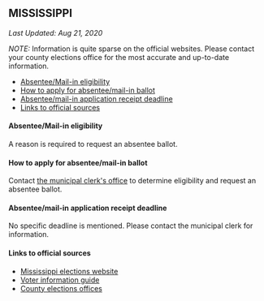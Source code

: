 ## MISSISSIPPI

*Last Updated: Aug 21, 2020*

*NOTE:* Information is quite sparse on the official websites. Please contact your county elections office for the most accurate and up-to-date information.

* [Absentee/Mail-in eligibility](#absenteemail-in-eligibility)
* [How to apply for absentee/mail-in ballot](#how-to-apply-for-absenteemail-in-ballot)
* [Absentee/mail-in application receipt deadline](#absenteemail-in-application-receipt-deadline)
* [Links to official sources](#links-to-official-sources)


#### Absentee/Mail-in eligibility
A reason is required to request an absentee ballot.


#### How to apply for absentee/mail-in ballot
Contact [the municipal clerk's office](https://www.sos.ms.gov/Elections-Voting/Pages/County-Election-Info.aspx) to determine eligibility and request an absentee ballot.


#### Absentee/mail-in application receipt deadline
No specific deadline is mentioned. Please contact the municipal clerk for information.


#### Links to official sources
* [Mississippi elections website](https://www.sos.ms.gov/elections-voting/Pages/default.aspx)
* [Voter information guide](https://www.sos.ms.gov/Content/documents/Elections/VoterInformationGuide.pdf)
* [County elections offices](https://www.sos.ms.gov/Elections-Voting/Pages/County-Election-Info.aspx)

